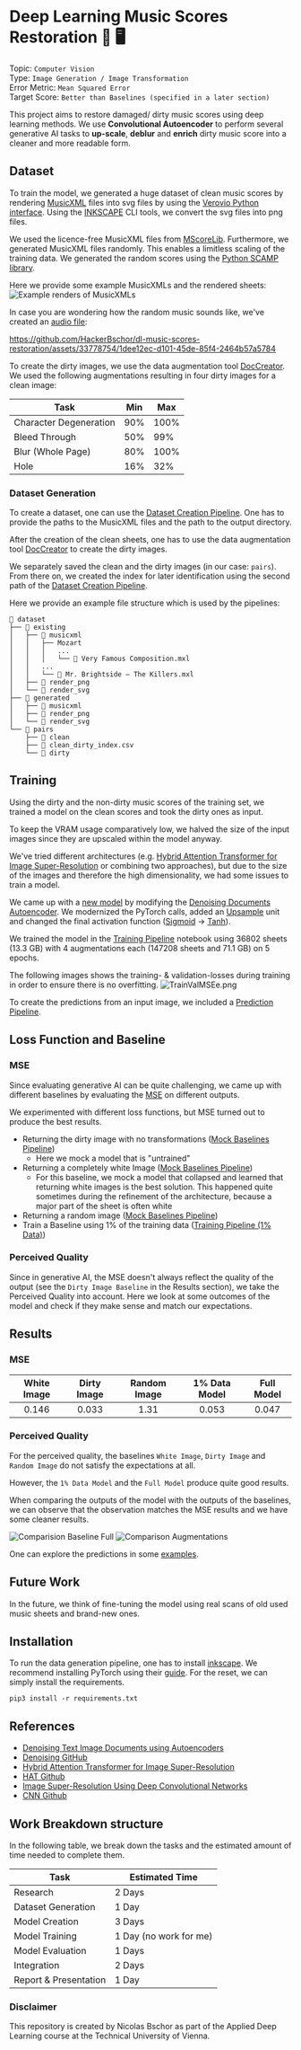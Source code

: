 # Deep Learning Music Scores Restoration 🎼 🖥️

Topic: `Computer Vision` 
<br>
Type: `Image Generation / Image Transformation`
<br>
Error Metric: `Mean Squared Error`
<br>
Target Score: `Better than Baselines (specified in a later section)`

This project aims to restore damaged/ dirty music scores using deep learning methods. 
We use **Convolutional Autoencoder** to perform several generative AI tasks to **up-scale**, 
**deblur** and **enrich** dirty music score into a cleaner and more readable form. 

## Dataset 

To train the model, we generated a huge dataset of clean music scores by rendering [MusicXML](https://de.wikipedia.org/wiki/MusicXML) 
files into svg files by using the [Verovio Python interface](https://pypi.org/project/verovio/). 
Using the [INKSCAPE](https://inkscape.org/de/) CLI tools, we convert the svg files into png files.  

We used the licence-free MusicXML files from [MScoreLib](http://mscorelib.com/actree/). Furthermore, 
we generated MusicXML files randomly. This enables a limitless scaling of the training data.
We generated the random scores using the [Python SCAMP library](http://scamp.marcevanstein.com/index.html).  

Here we provide some example MusicXMLs and the rendered sheets:
![Example renders of MusicXMLs](assets/ds_creation/example_sheets.png)

In case you are wondering how the random music sounds like,
we've created an [audio file](assets/ds_creation/RandomMusic.mp3):

https://github.com/HackerBschor/dl-music-scores-restoration/assets/33778754/1dee12ec-d101-45de-85f4-2464b57a5784

To create the dirty images, we use the data augmentation tool [DocCreator](https://doc-creator.labri.fr/).
We used the following augmentations resulting in four dirty images for a clean image: 

| Task                   | Min | Max  |
|------------------------|-----|------|
| Character Degeneration | 90% | 100% |
| Bleed Through          | 50% | 99%  |
| Blur (Whole Page)      | 80% | 100% |
| Hole                   | 16% | 32%  |

### Dataset Generation

To create a dataset, one can use the [Dataset Creation Pipeline](dataset_creation/dataset_creation.ipynb).
One has to provide the paths to the MusicXML files and the path to the output directory.

After the creation of the clean sheets, 
one has to use the data augmentation tool [DocCreator](https://doc-creator.labri.fr/)
to create the dirty images.

We separately saved the clean and the dirty images (in our case: `pairs`). 
From there on, 
we created the index for later identification using the second path of the [Dataset Creation Pipeline](dataset_creation/dataset_creation.ipynb).

Here we provide an example file structure which is used by the pipelines:
```
📂 dataset
├── 📂 existing
│   ├── 📂 musicxml
│   │   ├── Mozart
│   │   │   ...
│   │   │   └── 📜 Very Famous Composition.mxl
│   │   ...
│   │   └── 📜 Mr. Brightside – The Killers.mxl
│   ├── 📂 render_png
│   └── 📂 render_svg
├── 📂 generated
│   ├── 📂 musicxml
│   ├── 📂 render_png
│   └── 📂 render_svg
└── 📂 pairs
    ├── 📂 clean
    ├── 📜 clean_dirty_index.csv
    └── 📂 dirty
```


## Training

Using the dirty and the non-dirty music scores of the training set, 
we trained a model on the clean scores and took the dirty ones as input.

To keep the VRAM usage comparatively low, 
we halved the size of the input images since they are upscaled within the model anyway.

We've tried different architectures
(e.g. [Hybrid Attention Transformer for Image Super-Resolution](https://arxiv.org/abs/2205.04437v3)
or combining two approaches), but due to the size of the images and therefore the high dimensionality,
we had some issues to train a model.  

We came up with a [new model](dl/model.py)
by modifying the [Denoising Documents Autoencoder](https://github.com/Surya-Prakash-Reddy/Denoising-Documents).
We modernized the PyTorch calls, added an [Upsample](https://pytorch.org/docs/stable/generated/torch.nn.Upsample.html) 
unit and changed the final activation function
([Sigmoid](https://pytorch.org/docs/stable/generated/torch.nn.Sigmoid.html) &#8594;
[Tanh](https://pytorch.org/docs/stable/generated/torch.nn.Tanh.html)).   

We trained the model in the [Training Pipeline](dl/training_full.ipynb) notebook using 
36802 sheets (13.3 GB) with 4 augmentations each (147208 sheets and 71.1 GB) on 5 epochs. 

The following images shows the training- & validation-losses during training in order to ensure there is no overfitting. 
![TrainValMSEe.png](assets/TrainValMSEs.png)

To create the predictions from an input image, we included a [Prediction Pipeline](dl/prediction.ipynb).

## Loss Function and Baseline

### MSE
Since evaluating generative AI can be quite challenging, we came up with different baselines by evaluating the 
[MSE](https://pytorch.org/docs/stable/generated/torch.nn.MSELoss.html) on different outputs.  

We experimented with different loss functions, but MSE turned out to produce the best results.  

* Returning the dirty image with no transformations ([Mock Baselines Pipeline](dl/mock_baselines.ipynb))
  * Here we mock a model that is "untrained"
* Returning a completely white Image ([Mock Baselines Pipeline](dl/mock_baselines.ipynb))
  * For this baseline, we mock a model that collapsed and learned that returning white images is the best solution.
  This happened quite sometimes during the refinement of the architecture, 
  because a major part of the sheet is often white
* Returning a random image ([Mock Baselines Pipeline](dl/mock_baselines.ipynb))
* Train a Baseline using 1% of the training data ([Training Pipeline (1% Data)](dl/training_baseline.ipynb))

### Perceived Quality

Since in generative AI, 
the MSE doesn't always reflect the quality of the output (see the `Dirty Image Baseline` in the Results section),
we take the Perceived Quality into account. 
Here we look at some outcomes of the model and check if they make sense and match our expectations.

## Results

### MSE 
| White Image | Dirty Image | Random Image | 1% Data Model | Full Model |
|:-----------:|:-----------:|:------------:|:-------------:|:----------:|
|    0.146    |    0.033    |     1.31     |     0.053     |   0.047    |

### Perceived Quality

For the perceived quality, the baselines `White Image`, `Dirty Image` and `Random Image`
do not satisfy the expectations at all. 

However, the `1% Data Model` and the `Full Model` produce quite good results.

When comparing the outputs of the model with the outputs of the baselines, 
we can observe that the observation matches the MSE results and we have some 
cleaner results. 

![Comparision Baseline Full](assets/predictions/comparison_baseline_full.png)
![Comparison Augmentations](assets/predictions/comparison_augmentations.png)

One can explore the predictions in some [examples](assets/predictions).

## Future Work
In the future, 
we think of fine-tuning the model using real scans of old used music sheets and brand-new ones.

## Installation

To run the data generation pipeline, one has to install [inkscape](https://inkscape.org/de/).
We recommend installing PyTorch using their [guide](https://pytorch.org/get-started/locally/).
For the reset, we can simply install the requirements.

```console
pip3 install -r requirements.txt
```

## References
* [Denoising Text Image Documents using Autoencoders](https://www.researchgate.net/publication/356423394_Denoising_Text_Image_Documents_using_Autoencoders)
* [Denoising GitHub](https://github.com/Surya-Prakash-Reddy/Denoising-Documents)
* [Hybrid Attention Transformer for Image Super-Resolution](https://arxiv.org/abs/2205.04437v3)
* [HAT Github](https://github.com/XPixelGroup/HAT)
* [Image Super-Resolution Using Deep Convolutional Networks](https://arxiv.org/abs/1501.00092)
* [CNN Github](https://github.com/amanshenoy/image-super-resolution)


## Work Breakdown structure

In the following table, we break down the tasks and the
estimated amount of time needed to complete them. 

| Task                  | Estimated Time         |
|-----------------------|------------------------|
| Research              | 2 Days                 |
| Dataset Generation    | 1 Day                  |
| Model Creation        | 3 Days                 |
| Model Training        | 1 Day (no work for me) |
| Model Evaluation      | 1 Days                 |
| Integration           | 2 Days                 |
| Report & Presentation | 1 Day                  |


### Disclaimer
This repository is created by Nicolas Bschor as part of 
the Applied Deep Learning course at the Technical University of Vienna.
